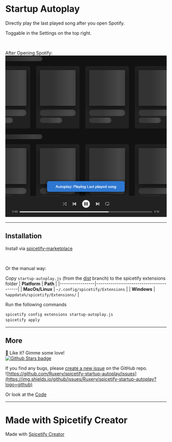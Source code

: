 # Startup Autoplay
Directly play the last played song after you open Spotify.

Toggable in the Settings on the top right.

<br>

After Opening Spotify:
![docs/open-spotify.png](docs/open-spotify.png "After Opening Spotify")

<hr>

## Installation
Install via [spicetify-marketplace](https://github.com/CharlieS1103/spicetify-marketplace)

<br>

Or the manual way:

Copy `startup-autoplay.js` (from the [dist](https://github.com/Ruxery/spicetify-startup-autoplay/tree/dist) branch) to the spicetify extensions folder
| **Platform**    | **Path**                               |
|-----------------|----------------------------------------|
| **MacOs/Linux** | `~/.config/spicetify/Extensions`       |
| **Windows**     | `%appdata%/spicetify/Extensions/`      |

Run the following commands
```sh
spicetify config extensions startup-autoplay.js
spicetify apply
```

<hr>

## More
🌟 Like it? Gimme some love!    
[![Github Stars badge](https://img.shields.io/github/stars/Ruxery/spicetify-startup-autoplay?logo=github&style=social)](https://github.com/Ruxery/spicetify-startup-autoplay/)

If you find any bugs, please [create a new issue](https://github.com/Ruxery/spicetify-startup-autoplay/issues/new/choose) on the GitHub repo.    
![https://github.com/Ruxery/spicetify-startup-autoplay/issues](https://img.shields.io/github/issues/Ruxery/spicetify-startup-autoplay?logo=github)

Or look at the [Code](https://github.com/Ruxery/spicetify-startup-autoplay/tree/dev) 

<hr>

# Made with Spicetify Creator
Made with [Spicetify Creator](https://github.com/spicetify/spicetify-creator)
